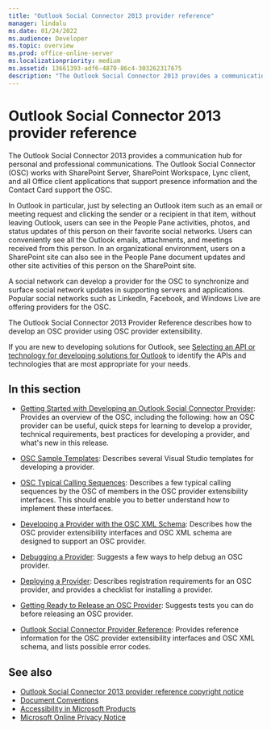 ```yaml
---
title: "Outlook Social Connector 2013 provider reference"
manager: lindalu
ms.date: 01/24/2022
ms.audience: Developer
ms.topic: overview
ms.prod: office-online-server
ms.localizationpriority: medium
ms.assetid: 13661393-adf6-4870-86c4-303262317675
description: "The Outlook Social Connector 2013 provides a communication hub for personal and professional communications."
---
```


# Outlook Social Connector 2013 provider reference

The Outlook Social Connector 2013 provides a communication hub for personal and professional communications. The Outlook Social Connector (OSC) works with SharePoint Server, SharePoint Workspace, Lync client, and all Office client applications that support presence information and the Contact Card support the OSC. 

In Outlook in particular, just by selecting an Outlook item such as an email or meeting request and clicking the sender or a recipient in that item, without leaving Outlook, users can see in the People Pane activities, photos, and status updates of this person on their favorite social networks. Users can conveniently see all the Outlook emails, attachments, and meetings received from this person. In an organizational environment, users on a SharePoint site can also see in the People Pane document updates and other site activities of this person on the SharePoint site.
  
A social network can develop a provider for the OSC to synchronize and surface social network updates in supporting servers and applications. Popular social networks such as LinkedIn, Facebook, and Windows Live are offering providers for the OSC. 
  
The Outlook Social Connector 2013 Provider Reference describes how to develop an OSC provider using OSC provider extensibility. 
  
If you are new to developing solutions for Outlook, see [Selecting an API or technology for developing solutions for Outlook](../selecting-an-api-or-technology-for-developing-solutions-for-outlook.md) to identify the APIs and technologies that are most appropriate for your needs. 
  
## In this section

- [Getting Started with Developing an Outlook Social Connector Provider](getting-started-with-developing-an-outlook-social-connector-provider.md): Provides an overview of the OSC, including the following: how an OSC provider can be useful, quick steps for learning to develop a provider, technical requirements, best practices for developing a provider, and what's new in this release.
    
- [OSC Sample Templates](osc-sample-templates.md): Describes several Visual Studio templates for developing a provider.
    
- [OSC Typical Calling Sequences](osc-typical-calling-sequences.md): Describes a few typical calling sequences by the OSC of members in the OSC provider extensibility interfaces. This should enable you to better understand how to implement these interfaces.
    
- [Developing a Provider with the OSC XML Schema](developing-a-provider-with-the-osc-xml-schema.md): Describes how the OSC provider extensibility interfaces and OSC XML schema are designed to support an OSC provider.
    
- [Debugging a Provider](debugging-a-provider.md): Suggests a few ways to help debug an OSC provider.
    
- [Deploying a Provider](deploying-a-provider.md): Describes registration requirements for an OSC provider, and provides a checklist for installing a provider.
    
- [Getting Ready to Release an OSC Provider](getting-ready-to-release-an-osc-provider.md): Suggests tests you can do before releasing an OSC provider.
    
- [Outlook Social Connector Provider Reference](outlook-social-connector-provider-reference-0.md): Provides reference information for the OSC provider extensibility interfaces and OSC XML schema, and lists possible error codes.
    
## See also

- [Outlook Social Connector 2013 provider reference copyright notice](outlook-social-connector-2013-provider-reference-copyright-notice.md) 
- [Document Conventions](https://msdn.microsoft.com/office/aa905365.aspx)   
- [Accessibility in Microsoft Products](https://www.microsoft.com/enable/products/default.aspx)  
- [Microsoft Online Privacy Notice](https://privacy.microsoft.com/privacystatement)
    

